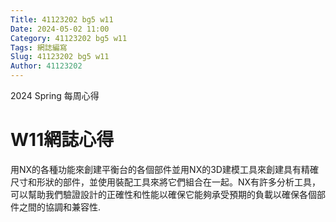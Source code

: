 ```yaml
---
Title: 41123202 bg5 w11
Date: 2024-05-02 11:00
Category: 41123202 bg5 w11
Tags: 網誌編寫
Slug: 41123202 bg5 w11
Author: 41123202
---
```


2024 Spring 每周心得

<!-- PELICAN_END_SUMMARY -->

# W11網誌心得
用NX的各種功能來創建平衡台的各個部件並用NX的3D建模工具來創建具有精確尺寸和形狀的部件，並使用裝配工具來將它們組合在一起。NX有許多分析工具，可以幫助我們驗證設計的正確性和性能以確保它能夠承受預期的負載以確保各個部件之間的協調和兼容性.